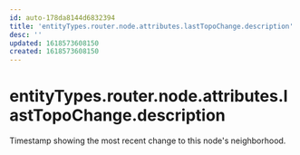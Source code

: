 ```yaml
---
id: auto-178da8144d6832394
title: 'entityTypes.router.node.attributes.lastTopoChange.description'
desc: ''
updated: 1618573608150
created: 1618573608150
---
```

# entityTypes.router.node.attributes.lastTopoChange.description

Timestamp showing the most recent change to this node&#39;s neighborhood.